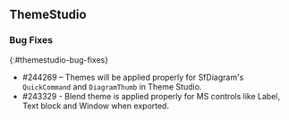 ﻿## ThemeStudio

### Bug Fixes
{:#themestudio-bug-fixes}

* \#244269 – Themes will be applied properly for SfDiagram's `QuickCommand` and `DiagramThumb` in Theme Studio.
* \#243329 - Blend theme is applied properly for MS controls like Label, Text block and Window when exported.